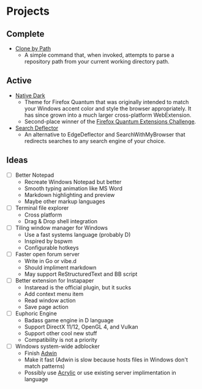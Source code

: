 # Projects
## Complete
 - [Clone by Path](https://github.com/spikespaz/clone-by-path)
   - A simple command that, when invoked, attempts to parse a repository path from your current working directory path.

## Active
 - [Native Dark](https://github.com/spikespaz/firefox-nativedark)
   - Theme for Firefox Quantum that was originally intended to match your Windows accent color and style the browser appropriately. It has since grown into a much larger cross-platform WebExtension.
   - Second-place winner of the [Firefox Quantum Extensions Challenge](https://extensionschallenge.com).
 - [Search Deflector](https://github.com/spikespaz/search-deflector)
   - An alternative to EdgeDeflector and SearchWithMyBrowser that redirects searches to any search engine of your choice. 

## Ideas
 - [ ] Better Notepad
   - Recreate Windows Notepad but better
   - Smooth typing animation like MS Word
   - Markdown highlighting and preview
   - Maybe other markup languages
 - [ ] Terminal file explorer
   - Cross platform
   - Drag & Drop shell integration
 - [ ] Tiling window manager for Windows
   - Use a fast systems language (probably D)
   - Inspired by bspwm
   - Configurable hotkeys
 - [ ] Faster open forum server
   - Write in Go or vibe.d
   - Should impliment markdown
   - May support ReStructuredText and BB script
 - [ ] Better extension for Instapaper
   - Instaread is the official plugin, but it sucks
   - Add context menu item
   - Read window action
   - Save page action
 - [ ] Euphoric Engine
   - Badass game engine in D language
   - Support DirectX 11/12, OpenGL 4, and Vulkan
   - Support other cool new stuff
   - Compatibility is not a priority
 - [ ] Windows system-wide adblocker
   - Finish [Adwin](https://github.com/spikespaz-old/windows-adwin)
   - Make it fast (Adwin is slow because hosts files in Windows don't match patterns)
   - Possibly use [Acrylic](http://mayakron.altervista.org) or use existing server implimentation in language
